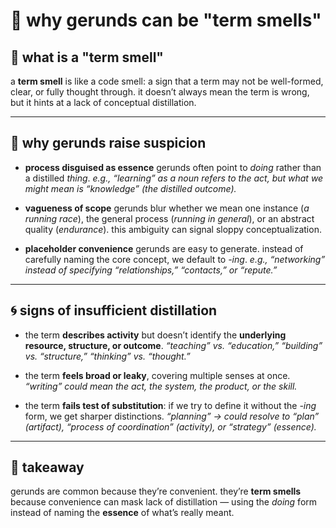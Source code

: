 # 🧩 why gerunds can be "term smells"

## 🚩 what is a "term smell"
a **term smell** is like a code smell: a sign that a term may not be well-formed, clear, or fully thought through. it doesn’t always mean the term is wrong, but it hints at a lack of conceptual distillation.

---

## 🧩 why gerunds raise suspicion
- **process disguised as essence**
  gerunds often point to *doing* rather than a distilled *thing*.
  *e.g., “learning” as a noun refers to the act, but what we might mean is “knowledge” (the distilled outcome).*

- **vagueness of scope**
  gerunds blur whether we mean one instance (*a running race*), the general process (*running in general*), or an abstract quality (*endurance*). this ambiguity can signal sloppy conceptualization.

- **placeholder convenience**
  gerunds are easy to generate. instead of carefully naming the core concept, we default to *-ing*.
  *e.g., “networking” instead of specifying “relationships,” “contacts,” or “repute.”*

---

## 🌀 signs of insufficient distillation
- the term **describes activity** but doesn’t identify the **underlying resource, structure, or outcome**.
  *“teaching” vs. “education,” “building” vs. “structure,” “thinking” vs. “thought.”*

- the term **feels broad or leaky**, covering multiple senses at once.
  *“writing” could mean the act, the system, the product, or the skill.*

- the term **fails test of substitution**: if we try to define it without the *-ing* form, we get sharper distinctions.
  *“planning” → could resolve to “plan” (artifact), “process of coordination” (activity), or “strategy” (essence).*

---

## 📌 takeaway
gerunds are common because they’re convenient.
they’re **term smells** because convenience can mask lack of distillation — using the *doing* form instead of naming the **essence** of what’s really meant.

